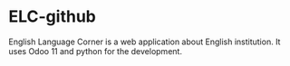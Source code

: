 # ELC-github
English Language Corner is a web application about English institution.
It uses Odoo 11 and python for the development.
